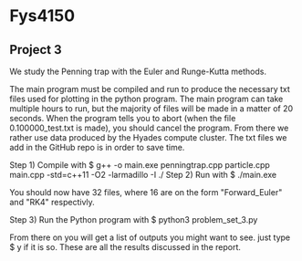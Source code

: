 # Fys4150

## Project 3

We study the Penning trap with the Euler and Runge-Kutta methods.

The main program must be compiled and run to produce the necessary txt files used for plotting in the python program. The main program can take multiple hours to run, but the majority of files will be made in a matter of 20 seconds. When the program tells you to abort (when the file 0.100000_test.txt is made), you should cancel the program. From there we rather use data produced by the Hyades compute cluster. The txt files we add in the GitHub repo is in order to save time.

Step 1) Compile with $ g++ -o main.exe penningtrap.cpp particle.cpp main.cpp -std=c++11 -O2 -larmadillo -I ./
Step 2) Run with $ ./main.exe

You should now have 32 files, where 16 are on the form "Forward_Euler" and "RK4" respectivly.

Step 3) Run  the Python program with $ python3 problem_set_3.py

From there on you will get a list of outputs you might want to see. just type
 $ y
 if it is so. These are all the results discussed in the report.
